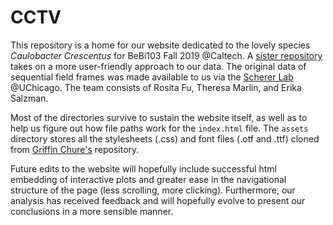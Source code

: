 # CCTV
This repository is a home for our website dedicated to the lovely species <em>Caulobacter Crescentus </em> for BeBi103 Fall 2019 @Caltech. A [sister repository](https://github.com/atisor73/caulobacter) takes on a more user-friendly approach to our data.
The original data of sequential field frames was made available to us via the [Scherer Lab](https://schererlab.uchicago.edu/) @UChicago. 
The team consists of Rosita Fu, Theresa Marlin, and Erika Salzman.

Most of the directories survive to sustain the website itself, as well as to help us figure out how file paths work for the `index.html` file. The `assets` directory stores all the stylesheets (.css) and font files (.otf and .ttf) cloned from [Griffin Chure's](https://github.com/gchure/) repository.

Future edits to the website will hopefully include successful html embedding of interactive plots and greater ease in the navigational structure of the page (less scrolling, more clicking). Furthermore, our analysis has received feedback and will hopefully evolve to present our conclusions in a more sensible manner.
